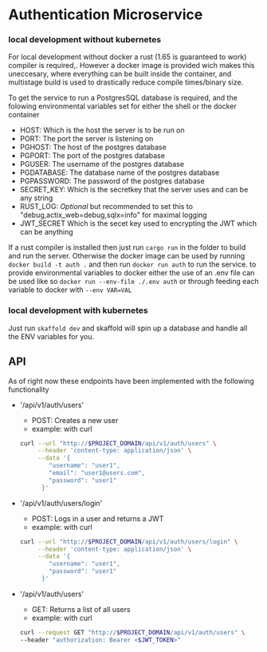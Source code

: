 # Authentication Microservice

### local development without kubernetes
For local development without docker a  rust (1.65 is guaranteed to work) compiler is required,.
However a docker image is provided wich makes this uneccesary, where everything can be built inside the container, and multistage build is used to drastically reduce compile times/binary size.

To get the service to run a PostgresSQL database is required, and the folowing environmental variables set for either the shell or the docker container
 - HOST: Which is the host the server is to be run on
 - PORT: The port the server is listening on
 - PGHOST: The host of the postgres database
 - PGPORT: The port of the postgres database
 - PGUSER: The username of the postgres database
 - PGDATABASE: The database name of the postgres database
 - PGPASSWORD: The password of the postgres database
 - SECRET_KEY: Which is the secretkey that the server uses and can be any string
 - RUST_LOG: *Optional* but recommended to set this to "debug,actix_web=debug,sqlx=info" for maximal logging
 - JWT_SECRET Which is the secet key used to encrypting the JWT which can be anything 

If a rust compiler is installed then just run `cargo run` in the folder to build and run the server.
Otherwise the docker image can be used by running `docker build -t auth .` and then run `docker run auth` to run the service.
to provide environmental variables to docker either the use of an .env file can be used like so `docker run --env-file ./.env auth`
or through feeding each variable to docker with `--env VAR=VAL`

### local development with kubernetes
Just run `skaffold dev` and skaffold will spin up a database and handle all the ENV variables for you.

## API

As of right now these endpoints have been implemented with the following functionality

- '/api/v1/auth/users'
  - POST: Creates a new user
  - example: with curl 
  ```bash 
  curl --url "http://$PROJECT_DOMAIN/api/v1/auth/users" \
       --header 'content-type: application/json' \
       --data '{
          "username": "user1",
          "email": "user1@users.com",
          "password": "user1"
        }'
  ```
- '/api/v1/auth/users/login'
  - POST: Logs in a user and returns a JWT
  - example: with curl 
  ```bash
  curl --url "http://$PROJECT_DOMAIN/api/v1/auth/users/login" \
       --header 'content-type: application/json' \
       --data '{
          "username": "user1",
          "password": "user1"
        }'
  ```

- '/api/v1/auth/users'
  - GET: Returns a list of all users
  - example: with curl 
  ```bash
  curl --request GET "http://$PROJECT_DOMAIN/api/v1/auth/users" \
  --header "authorization: Bearer <$JWT_TOKEN>"
  ```
